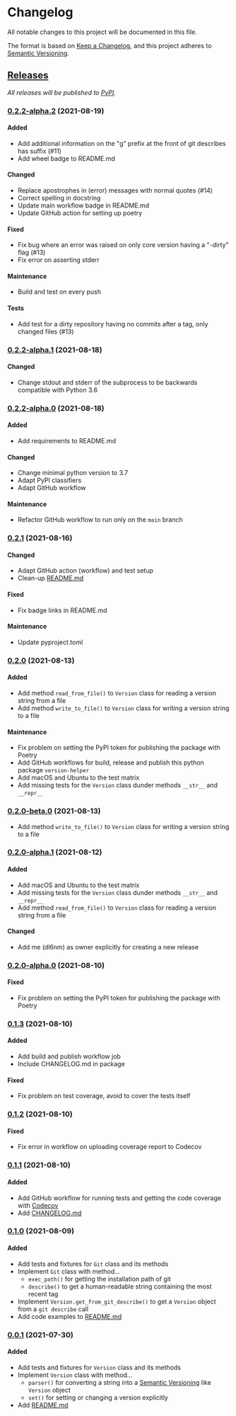 # Changelog

All notable changes to this project will be documented in this file.

The format is based on [Keep a Changelog], and this project adheres to [Semantic Versioning].

## [Releases]

_All releases will be published to [PyPI]._

### [0.2.2-alpha.2] (2021-08-19)

#### Added

- Add additional information on the "g" prefix at the front of git describes has suffix (#11)
- Add wheel badge to README.md

#### Changed

- Replace apostrophes in (error) messages with normal quotes (#14)
- Correct spelling in docstring
- Update main workflow badge in README.md
- Update GitHub action for setting up poetry

#### Fixed

- Fix bug where an error was raised on only core version having a "-dirty" flag (#13)
- Fix error on asserting stderr

#### Maintenance

- Build and test on every push

#### Tests

- Add test for a dirty repository having no commits after a tag, only changed files (#13)

### [0.2.2-alpha.1] (2021-08-18)

#### Changed

- Change stdout and stderr of the subprocess to be backwards compatible with Python 3.6

### [0.2.2-alpha.0] (2021-08-18)

#### Added

- Add requirements to README.md

#### Changed

- Change minimal python version to 3.7
- Adapt PyPI classifiers
- Adapt GitHub workflow

#### Maintenance

- Refactor GitHub workflow to run only on the `main` branch

### [0.2.1] (2021-08-16)

#### Changed

- Adapt GitHub action (workflow) and test setup
- Clean-up [README.md](README.md)

#### Fixed

- Fix badge links in README.md

#### Maintenance

- Update pyproject.toml

### [0.2.0] (2021-08-13)

#### Added

- Add method `read_from_file()` to `Version` class for reading a version string from a file
- Add method `write_to_file()` to `Version` class for writing a version string to a file

#### Maintenance

- Fix problem on setting the PyPI token for publishing the package with Poetry
- Add GitHub workflows for build, release and publish this python package `version-helper`
- Add macOS and Ubuntu to the test matrix
- Add missing tests for the `Version` class dunder methods `__str__` and `__repr__`

### [0.2.0-beta.0] (2021-08-13)

- Add method `write_to_file()` to `Version` class for writing a version string to a file

### [0.2.0-alpha.1] (2021-08-12)

#### Added

- Add macOS and Ubuntu to the test matrix
- Add missing tests for the `Version` class dunder methods `__str__` and `__repr__`
- Add method `read_from_file()` to `Version` class for reading a version string from a file

#### Changed

- Add me (dl6nm) as owner explicitly for creating a new release

### [0.2.0-alpha.0] (2021-08-10)

#### Fixed

- Fix problem on setting the PyPI token for publishing the package with Poetry

### [0.1.3] (2021-08-10)

#### Added

- Add build and publish workflow job
- Include CHANGELOG.md in package

#### Fixed

- Fix problem on test coverage, avoid to cover the tests itself

### [0.1.2] (2021-08-10)

#### Fixed

- Fix error in workflow on uploading coverage report to Codecov

### [0.1.1] (2021-08-10)

#### Added

- Add GitHub workflow for running tests and getting the code coverage with [Codecov](https://app.codecov.io/gh/dl6nm/version-helper)
- Add [CHANGELOG.md](CHANGELOG.md)

### [0.1.0] (2021-08-09)

#### Added

- Add tests and fixtures for `Git` class and its methods
- Implement `Git` class with method...
  - `exec_path()` for getting the installation path of git
  - `describe()` to get a human-readable string containing the most recent tag
- Implement `Version.get_from_git_describe()` to get a `Version` object from a `git describe` call
- Add code examples to [README.md](README.md)

### [0.0.1] (2021-07-30)

#### Added

- Add tests and fixtures for `Version` class and its methods
- Implement `Version` class with method...
  - `parser()` for converting a string into a [Semantic Versioning] like `Version` object
  - `set()` for setting or changing a version explicitly
- Add [README.md](README.md)



[0.2.2-alpha.2]: https://github.com/dl6nm/version-helper/compare/0.2.2-alpha.1...0.2.2-alpha.2
[0.2.2-alpha.1]: https://github.com/dl6nm/version-helper/compare/0.2.2-alpha.0...0.2.2-alpha.1
[0.2.2-alpha.0]: https://github.com/dl6nm/version-helper/compare/0.2.1...0.2.2-alpha.0
[0.2.1]: https://github.com/dl6nm/version-helper/compare/0.2.0...0.2.1
[0.2.0]: https://github.com/dl6nm/version-helper/compare/0.1.2...0.2.0
[0.2.0-beta.0]: https://github.com/dl6nm/version-helper/compare/0.2.0-alpha.1...0.2.0-beta.0
[0.2.0-alpha.1]: https://github.com/dl6nm/version-helper/compare/0.2.0-alpha.0...0.2.0-alpha.1
[0.2.0-alpha.0]: https://github.com/dl6nm/version-helper/compare/0.1.3...0.2.0-alpha.0
[0.1.3]: https://github.com/dl6nm/version-helper/compare/0.1.2...0.1.3
[0.1.2]: https://github.com/dl6nm/version-helper/compare/0.1.1...0.1.2
[0.1.1]: https://github.com/dl6nm/version-helper/compare/0.1.0...0.1.1
[0.1.0]: https://github.com/dl6nm/version-helper/compare/0.0.1...0.1.0
[0.0.1]: https://github.com/dl6nm/version-helper/releases/tag/0.0.1

[releases]: https://github.com/dl6nm/version-helper/releases
[pypi]: https://pypi.org/project/version-helper/

[Keep a Changelog]: https://keepachangelog.com/en/1.0.0/
[Semantic Versioning]: https://semver.org/spec/v2.0.0.html
